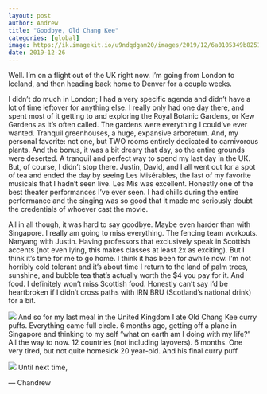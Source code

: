 ```yaml
---
layout: post
author: Andrew
title: "Goodbye, Old Chang Kee"
categories: [global]
image: https://ik.imagekit.io/u9ndqdgam20/images/2019/12/6a0105349b8251970b0240a4ac5c79200c-800wi.jpg
date: 2019-12-26
--- 
```

Well. I’m on a flight out of the UK right now. I’m going from London to Iceland, and then heading back home to Denver for a couple weeks.

 
I didn’t do much in London; I had a very specific agenda and didn’t have a lot of time leftover for anything else. I really only had one day there, and spent most of it getting to and exploring the Royal Botanic Gardens, or Kew Gardens as it’s often called. The gardens were everything I could’ve ever wanted. Tranquil greenhouses, a huge, expansive arboretum. And, my personal favorite: not one, but TWO rooms entirely dedicated to carnivorous plants. And the bonus, it was a bit dreary that day, so the entire grounds were deserted. A tranquil and perfect way to spend my last day in the UK. But, of course, I didn’t stop there. Justin, David, and I all went out for a spot of tea and ended the day by seeing Les Misérables, the last of my favorite musicals that I hadn’t seen live. Les Mis was excellent. Honestly one of the best theater performances I’ve ever seen. I had chills during the entire performance and the singing was so good that it made me seriously doubt the credentials of whoever cast the movie.

All in all though, it was hard to say goodbye. Maybe even harder than with Singapore. I really am going to miss everything. The fencing team workouts. Nanyang with Justin. Having professors that exclusively speak in Scottish accents (not even lying, this makes classes at least 2x as exciting). But I think it’s time for me to go home. I think it has been for awhile now. I’m not horribly cold tolerant and it’s about time I return to the land of palm trees, sunshine, and bubble tea that’s actually worth the $4 you pay for it. And food. I definitely won’t miss Scottish food. Honestly can’t say I’d be heartbroken if I didn’t cross paths with IRN BRU (Scotland’s national drink) for a bit.


![](https://ik.imagekit.io/u9ndqdgam20/images/2019/12/6a0105349b8251970b0240a4d5817c200d-800wi.jpg)
And so for my last meal in the United Kingdom I ate Old Chang Kee curry puffs. Everything came full circle. 6 months ago, getting off a plane in Singapore and thinking to my self “what on earth am I doing with my life?” All the way to now. 12 countries (not including layovers). 6 months. One very tired, but not quite homesick 20 year-old. And his final curry puff.


![](https://ik.imagekit.io/u9ndqdgam20/images/2019/12/6a0105349b8251970b0240a4fa2907200b-800wi.jpg)
Until next time,
 
— Chandrew

